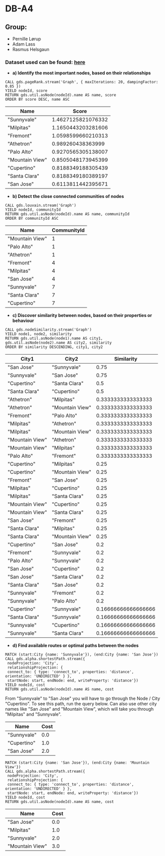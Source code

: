# DB-A4

## Group:
* Pernille Lørup
* Adam Lass
* Rasmus Helsgaun

### Dataset used can be found: [here](https://neo4j.com/graphgist/learning-cypher-with-san-francisco-bay-map/)

* **a)   Identify the most important nodes, based on their relationships**  
```cql
CALL gds.pageRank.stream('Graph', { maxIterations: 20, dampingFactor: 0.85 })
YIELD nodeId, score
RETURN gds.util.asNode(nodeId).name AS name, score
ORDER BY score DESC, name ASC
```

|Name |Score|
|---|---|
|"Sunnyvale"|	1.4627125821076332|
|"Milpitas"|	1.1650443203281606|
|"Fremont"|	1.0598599660210313|
|"Athetron"|	0.989260438363999|
|"Palo Alto"|	0.9270565305138007|
|"Mountain View"|	0.8505048173945399|
|"Cupertino"|	0.8188349188305439|
|"Santa Clara"|	0.8188349180389197|
|"San Jose"|	0.6113811442395671|

* **b)   Detect the close connected communities of nodes** 
```cql
CALL gds.louvain.stream('Graph')
YIELD nodeId, communityId
RETURN gds.util.asNode(nodeId).name AS name, communityId
ORDER BY communityId ASC
```

|Name|CommunityId|
|---|---|
|"Mountain View"|	1|
|"Palo Alto"|	1|
|"Athetron"|	1|
|"Fremont"|	4|
|"Milpitas"|	4|
|"San Jose"|	4|
|"Sunnyvale"|	7|
|"Santa Clara"|	7|
|"Cupertino"|	7|

* **c)   Discover similarity between nodes, based on their properties or behaviour** 
```cql
CALL gds.nodeSimilarity.stream('Graph')
YIELD node1, node2, similarity
RETURN gds.util.asNode(node1).name AS city1, gds.util.asNode(node2).name AS city2, similarity
ORDER BY similarity DESCENDING, city1, city2
```

|City1|	City2|	Similarity|
|---|---|---|
|"San Jose"|	"Sunnyvale"|	0.75|
|"Sunnyvale"|	"San Jose"|	0.75|
|"Cupertino"|	"Santa Clara"|	0.5|
|"Santa Clara"|	"Cupertino"|	0.5|
|"Athetron"|	"Milpitas"|	0.3333333333333333|
|"Athetron"|	"Mountain View"|	0.3333333333333333|
|"Fremont"|	"Palo Alto"|	0.3333333333333333|
|"Milpitas"|	"Athetron"|	0.3333333333333333|
|"Milpitas"|	"Mountain View"|	0.3333333333333333|
|"Mountain View"|	"Athetron"|	0.3333333333333333|
|"Mountain View"|	"Milpitas"|	0.3333333333333333|
|"Palo Alto"|	"Fremont"|	0.3333333333333333|
|"Cupertino"|	"Milpitas"|	0.25|
|"Cupertino"|	"Mountain View"|	0.25|
|"Fremont"|	"San Jose"|	0.25|
|"Milpitas"|	"Cupertino"|	0.25|
|"Milpitas"|	"Santa Clara"|	0.25|
|"Mountain View"|	"Cupertino"|	0.25|
|"Mountain View"|	"Santa Clara"|	0.25|
|"San Jose"|	"Fremont"|	0.25|
|"Santa Clara"|	"Milpitas"|	0.25|
|"Santa Clara"|	"Mountain View"|	0.25|
|"Cupertino"|	"San Jose"|	0.2|
|"Fremont"|	"Sunnyvale"|	0.2|
|"Palo Alto"|	"Sunnyvale"|	0.2|
|"San Jose"|	"Cupertino"|	0.2|
|"San Jose"|	"Santa Clara"|	0.2|
|"Santa Clara"|	"San Jose"|	0.2|
|"Sunnyvale"|	"Fremont"|	0.2|
|"Sunnyvale"|	"Palo Alto"|	0.2|
|"Cupertino"|	"Sunnyvale"|	0.16666666666666666|
|"Santa Clara"|	"Sunnyvale"|	0.16666666666666666|
|"Sunnyvale"|	"Cupertino"|	0.16666666666666666|
|"Sunnyvale"|	"Santa Clara"|	0.16666666666666666|

* **d)   Find available routes or optimal paths between the nodes** 
```cql
MATCH (start:City {name: 'Sunnyvale'}), (end:City {name: 'San Jose'})
CALL gds.alpha.shortestPath.stream({
 nodeProjection: 'City',
 relationshipProjection: {
 connect_to: { type: 'connect_to', properties: 'distance', orientation: 'UNDIRECTED' } },
 startNode: start, endNode: end, writeProperty: 'distance'})
YIELD nodeId, cost
RETURN gds.util.asNode(nodeId).name AS name, cost
```

From "Sunnyvale" to "San Jose" you will have to go through the Node / City "Cupertino".
To see this path, run the query below.
Can also use other city names like "San Jose" and "Mountain View", which will take you through "Milpitas" and "Sunnyvale".

|Name|	Cost|
|---|---|
|"Sunnyvale"|	0.0|
|"Cupertino"|	1.0|
|"San Jose"|	2.0|

```cql
MATCH (start:City {name: 'San Jose'}), (end:City {name: 'Mountain View'})
CALL gds.alpha.shortestPath.stream({
 nodeProjection: 'City',
 relationshipProjection: {
 connect_to: { type: 'connect_to', properties: 'distance', orientation: 'UNDIRECTED' } },
 startNode: start, endNode: end, writeProperty: 'distance'})
YIELD nodeId, cost
RETURN gds.util.asNode(nodeId).name AS name, cost
```

|Name|	Cost|
|---|---|
|"San Jose"|	0.0|
|"Milpitas"|	1.0|
|"Sunnyvale"|	2.0|
|"Mountain View"|	3.0|
